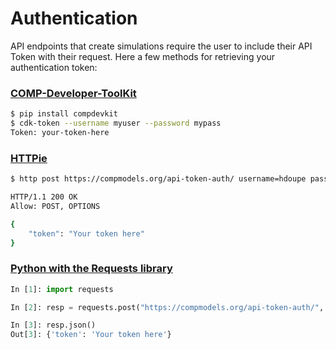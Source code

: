 # Authentication

API endpoints that create simulations require the user to include their API Token with their request. Here a few methods for retrieving your authentication token:


### [COMP-Developer-ToolKit][1]

```bash
$ pip install compdevkit
$ cdk-token --username myuser --password mypass
Token: your-token-here
```

### [HTTPie][2]

```bash
$ http post https://compmodels.org/api-token-auth/ username=hdoupe password=mypass

HTTP/1.1 200 OK
Allow: POST, OPTIONS

{
    "token": "Your token here"
}
```

### [Python with the Requests library][3]

```python
In [1]: import requests

In [2]: resp = requests.post("https://compmodels.org/api-token-auth/", json={"username": "hdoupe", "password": "mypass"})

In [3]: resp.json()
Out[3]: {'token': 'Your token here'}
```


[1]: https://github.com/comp-org/COMP-Developer-Toolkit#comp-developer-toolkit
[2]: https://httpie.org/
[3]: https://2.python-requests.org/en/master/